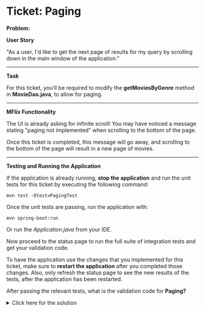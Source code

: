Ticket: Paging
==============

**Problem:**

**User Story**

"As a user, I'd like to get the next page of results for my query by scrolling down in the main window of the application."

---

**Task**

For this ticket, you'll be required to modify the **getMoviesByGenre** method in **MovieDao.java**, to allow for paging.

---

**MFlix Functionality**

The UI is already asking for infinite scroll! You may have noticed a message stating "paging not implemented" when scrolling to the bottom of the page.

Once this ticket is completed, this message will go away, and scrolling to the bottom of the page will result in a new page of movies.

---

**Testing and Running the Application**

If the application is already running, **stop the application** and run the unit tests for this ticket by executing the following command:

```
mvn test -Dtest=PagingTest
```

Once the unit tests are passing, run the application with:

```
mvn spring-boot:run
```

Or run the _Application.java_ from your IDE.

Now proceed to the status page to run the full suite of integration tests and get your validation code.

To have the application use the changes that you implemented for this ticket, make sure to **restart the application** after you completed those changes. Also, only refresh the status page to see the new results of the tests, after the application has been restarted.

After passing the relevant tests, what is the validation code for **Paging?**
<details> 
  <summary>Click here for the solution</summary>
   Answer: 5a9824d057adff467fb1f526
</details>


